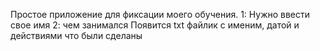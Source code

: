 Простое приложение для фиксации моего обучения.
1: Нужно ввести свое имя
2: чем занимался
Появится txt файлик с именим, датой и действиями что были сделаны
